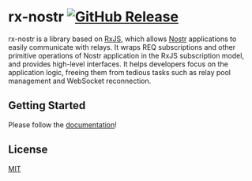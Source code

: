 # rx-nostr [![GitHub Release](https://img.shields.io/github/release/penpenpng/rx-nostr?style=flat)](https://github.com/penpenpng/rx-nostr/releases)

rx-nostr is a library based on [RxJS](https://rxjs.dev/), which allows [Nostr](https://nostr.com/) applications to easily communicate with relays.
It wraps REQ subscriptions and other primitive operations of Nostr application in the RxJS subscription model, and provides high-level interfaces.
It helps developers focus on the application logic, freeing them from tedious tasks such as relay pool management and WebSocket reconnection.

## Getting Started

Please follow the [documentation](https://penpenpng.github.io/rx-nostr/)!

## License

[MIT](https://opensource.org/licenses/MIT)
